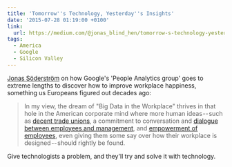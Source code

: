```yaml
---
title: 'Tomorrow''s Technology, Yesterday''s Insights'
date: '2015-07-28 01:19:00 +0100'
link:
  url: https://medium.com/@jonas_blind_hen/tomorrow-s-technology-yesterday-s-insights-273704613c03
tags:
  - America
  - Google
  - Silicon Valley
---
```

[Jonas Söderström][1] on how Google's 'People Analytics group' goes to extreme lengths to discover how to improve workplace happiness, something us Europeans figured out decades ago:

> In my view, the dream of "Big Data in the Workplace" thrives in that hole in the American corporate mind where more human ideas -- such as [decent trade unions][2], a commitment to conversation and [dialogue between employees and management][3], and [empowerment of employees][4], even giving them some say over how their workplace is designed -- should rightly be found.

Give technologists a problem, and they'll try and solve it with technology.

[1]: http://t.co/Kfs1w2Mr1a
[2]: http://www.nytimes.com/2015/02/19/opinion/nicholas-kristof-the-cost-of-a-decline-in-unions.html
[3]: https://www.youtube.com/watch?v=1YX7h8qNu7g
[4]: https://medium.com/@USDOL/look-who-s-talking-a-new-conventional-wisdom-on-labor-8a4e131b076
